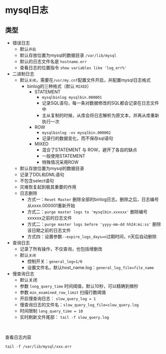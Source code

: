 # mysql日志

## 类型
- 错误日志
  - 默认`开启`
  - 默认存放位置为mysql的数据目录 `/var/lib/mysql`
  - 默认的日志文件名是 `hostname.err`
  - 查看日志的位置指令 `show variables like 'log_err%'`
- 二进制日志
  - 默认`关闭`，需要在`/usr/my.cnf`配置文件开启，并配置mysql日志格式
    - binlog的三种格式（默认 `MIXED`）
      - STATEMENT
        - `mysqlbinlog mysqlbin.000001`
        - 记录SQL语句，每一条对数据修改的SQL都会记录在日志文件中
        - 主从复制的时候，从库会将日志解析为原文本，并再从库重新执行一次
      - ROW
        - `mysqlbinlog -vv mysqlbin.000002`
        - 记录行的数据变化，而不保存sql语句
      - MIXED
        - 混合了STATEMENT 与 ROW，避开了各自的缺点
        - 一般使用STATEMENT
        - 特殊情况采用ROW
  - 默认存放位置为mysql的数据目录
  - 记录了DDL和DML语句
  - 不包含select语句
  - 灾难恢复起到极其重要的作用
  - 日志删除
    - 方式一：`Reset Master` 删除全部的binlog日志。删除之后，日志编号从xxxx.000001重新开始
    - 方式二：`purge master logs to 'mysqlbin.xxxxxx'` 删除编号xxxxxx之前的日志文件
    - 方式二：`purge master logs before 'yyyy-mm-dd hh24:mi:ss'` 删除该日期之前的日志文件
    - 方式四：设置参数`--expire_logs_days=n`过期时间，n天后自动删除
- 查询日志
  - 记录了所有操作，不仅查询，也包括增删改
  - 默认`关闭`
    - 控制开关：`general_log=1/0`
    - 设置文件名，默认host_name.log：`general_log_file=file_name`
- 慢查询日志
  - 默认关闭
  - 参数 `long_query_time` 时间阈值，默认10秒，可以精确到微秒
  - 参数 `min_examined_row_limit` 扫描行数阈值
  - 开启慢查询日志： `slow_query_log = 1`
  - 慢查询日志的文件名：`slow_query_log_file=slow_query.log`
  - 时间限制 `long_query_time = 10`
  - 实时刷新文件尾部： `tail -f slow_query.log`
  
<br />

查看日志内容
```shell
tail -f /var/lib/mysql/xxx.err
```
